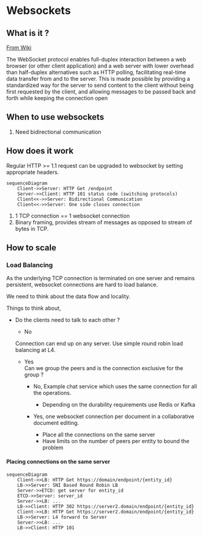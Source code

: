 # Websockets

## What is it ?

[From Wiki](https://en.wikipedia.org/wiki/WebSocket)


The WebSocket protocol enables full-duplex interaction between a web browser (or other client application) and a web server with lower overhead than half-duplex alternatives such as HTTP polling, facilitating real-time data transfer from and to the server. This is made possible by providing a standardized way for the server to send content to the client without being first requested by the client, and allowing messages to be passed back and forth while keeping the connection open


## When to use websockets
1. Need bidirectional communication

## How does it work

Regular HTTP >= 1.1 request can be upgraded to websocket by setting
appropriate headers. 

```mermaid
sequenceDiagram
    Client->>Server: HTTP Get /endpoint
    Server->>Client: HTTP 101 status code (switching protocols)
    Client<<->>Server: Bidirectional Communication
    Client<<->>Server: One side closes connection
```

1. 1 TCP connection == 1 websocket connection
2. Binary framing, provides stream of messages as opposed to stream of bytes in TCP.

## How to scale

### Load Balancing
As the underlying TCP connection is terminated on one server and remains 
persistent, websocket connections are hard to load balance. 

We need to think about the data flow and locality. 

Things to think about,
* Do the clients need to talk to each other ?

    * No

    Connection can end up on any server. Use simple round robin load balancing at L4. 

    * Yes  
    Can we group the peers and is the connection exclusive for the group ?
        * No, Example chat service which uses the same connection for all the operations.
        
            * Depending on the durability requirements use Redis or Kafka

        * Yes, one websocket connection per document in a collaborative document editing.

            * Place all the connections on the same server
            * Have limits on the number of peers per entity to bound the problem


#### Placing connections on the same server

```mermaid
sequenceDiagram
    Client->>LB: HTTP Get https://domain/endpoint/{entity_id}
    LB->>Server: SNI Based Round Robin LB
    Server->>ETCD: get server for entity_id
    ETCD->>Server: server_id
    Server->>LB: ...
    LB->>Client: HTTP 302 https://server2.domain/endpoint/{entity_id}
    Client->>LB: HTTP Get https://server2.domain/endpoint/{entity_id}
    LB->>Server: L4 forward to Server
    Server->>LB: ...
    LB->>Client: HTTP 101
```

